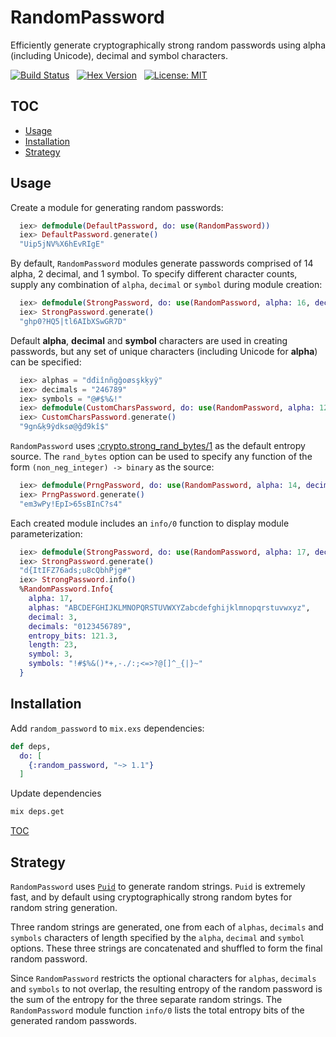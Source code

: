 # RandomPassword

Efficiently generate cryptographically strong random passwords using alpha (including Unicode), decimal and symbol characters.

[![Build Status](https://travis-ci.org/RandomPassword/Elixir.svg?branch=master)](https://travis-ci.org/RandomPassword/Elixir) &nbsp; [![Hex Version](https://img.shields.io/hexpm/v/random_password.svg "Hex Version")](https://hex.pm/packages/random_password) &nbsp; [![License: MIT](https://img.shields.io/npm/l/express.svg)]()


## <a name="TOC"></a>TOC
- [Usage](#Usage)
- [Installation](#Installation)
- [Strategy](#Strategy)

## <a name="Usage"></a>Usage

Create a module for generating random passwords:

```elixir
  iex> defmodule(DefaultPassword, do: use(RandomPassword))
  iex> DefaultPassword.generate()
  "Uip5jNV%X6hEvRIgE"
```

By default, `RandomPassword` modules generate passwords comprised of 14 alpha, 2 decimal, and 1 symbol. To specify different character counts, supply any combination of `alpha`, `decimal` or `symbol` during module creation:

```elixir
  iex> defmodule(StrongPassword, do: use(RandomPassword, alpha: 16, decimal: 4, symbol: 2))
  iex> StrongPassword.generate()
  "ghp0?HQ5|tl6AIbXSwGR7D"
```

Default __alpha__, __decimal__ and __symbol__ characters are used in creating passwords, but any set of unique characters (including Unicode for __alpha__) can be specified:

```elixir
  iex> alphas = "dđiînñgğoøsşkķyŷ"
  iex> decimals = "246789"
  iex> symbols = "@#$%&!"
  iex> defmodule(CustomCharsPassword, do: use(RandomPassword, alpha: 12, decimal: 3, symbol: 3, alphas: alphas, decimals: decimals, symbols: symbols))
  iex> CustomCharsPassword.generate()
  "9gn&ķ9ŷdksø@ğđ9kî$"
```

`RandomPassword` uses [:crypto.strong_rand_bytes/1](https://www.erlang.org/doc/man/crypto.html#strong_rand_bytes-1) as the default entropy source. The `rand_bytes` option can be used to specify any function of the form `(non_neg_integer) -> binary` as the source:

```elixir
  iex> defmodule(PrngPassword, do: use(RandomPassword, alpha: 14, decimal: 4, symbol: 3, rand_bytes: &:rand.bytes/1 ))
  iex> PrngPassword.generate()
  "em3wPy!EpI>65sBInC?s4"
```

Each created module includes an `info/0` function to display module parameterization:

```elixir
  iex> defmodule(StrongPassword, do: use(RandomPassword, alpha: 17, decimal: 3, symbol: 3))
  iex> StrongPassword.generate()
  "d{ItIFZ76ads;u8cQbhPjg#"
  iex> StrongPassword.info()
  %RandomPassword.Info{
    alpha: 17,
    alphas: "ABCDEFGHIJKLMNOPQRSTUVWXYZabcdefghijklmnopqrstuvwxyz",
    decimal: 3,
    decimals: "0123456789",
    entropy_bits: 121.3,
    length: 23,
    symbol: 3,
    symbols: "!#$%&()*+,-./:;<=>?@[]^_{|}~"
  }
```

## <a name="Installation"></a>Installation

Add `random_password` to `mix.exs` dependencies:

  ```elixir
  def deps,
    do: [ 
      {:random_password, "~> 1.1"}
    ]
  ```

Update dependencies

  ```bash
  mix deps.get
  ```

[TOC](#TOC)

## <a name="Strategy"></a>Strategy

`RandomPassword` uses [`Puid`](https://hexdocs.pm/puid/Puid.html) to generate random strings. `Puid` is extremely fast, and by default using cryptographically strong random bytes for random string generation.

Three random strings are generated, one from each of `alphas`, `decimals` and `symbols` characters of length specified by the `alpha`, `decimal` and `symbol` options. These three strings are concatenated and shuffled to form the final random password.

Since `RandomPassword` restricts the optional characters for `alphas`, `decimals` and `symbols` to not overlap, the resulting entropy of the random password is the sum of the entropy for the three separate random strings. The `RandomPassword` module function `info/0` lists the total entropy bits of the generated random passwords.
